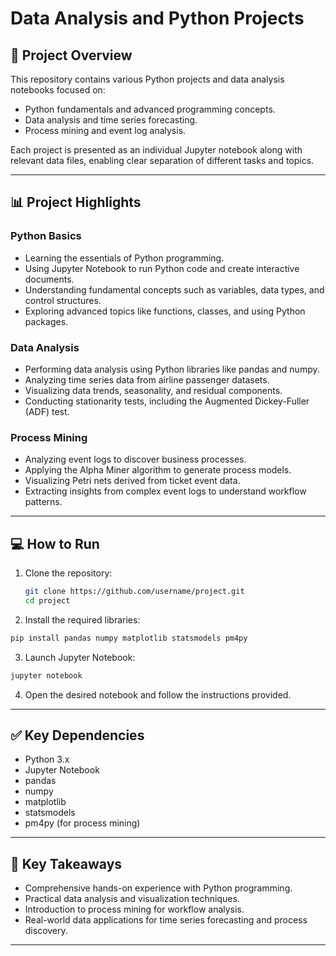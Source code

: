 # Data Analysis and Python Projects

## 🌟 Project Overview
This repository contains various Python projects and data analysis notebooks focused on:
- Python fundamentals and advanced programming concepts.
- Data analysis and time series forecasting.
- Process mining and event log analysis.

Each project is presented as an individual Jupyter notebook along with relevant data files, enabling clear separation of different tasks and topics.

---

## 📊 Project Highlights

### Python Basics
- Learning the essentials of Python programming.
- Using Jupyter Notebook to run Python code and create interactive documents.
- Understanding fundamental concepts such as variables, data types, and control structures.
- Exploring advanced topics like functions, classes, and using Python packages.

### Data Analysis
- Performing data analysis using Python libraries like pandas and numpy.
- Analyzing time series data from airline passenger datasets.
- Visualizing data trends, seasonality, and residual components.
- Conducting stationarity tests, including the Augmented Dickey-Fuller (ADF) test.

### Process Mining
- Analyzing event logs to discover business processes.
- Applying the Alpha Miner algorithm to generate process models.
- Visualizing Petri nets derived from ticket event data.
- Extracting insights from complex event logs to understand workflow patterns.

---

## 💻 How to Run
1. Clone the repository:
   ```bash
   git clone https://github.com/username/project.git
   cd project
   ```

2. Install the required libraries:
```bash
pip install pandas numpy matplotlib statsmodels pm4py
```

3. Launch Jupyter Notebook:
```bash
jupyter notebook
```

4. Open the desired notebook and follow the instructions provided.

---

## ✅ Key Dependencies
- Python 3.x
- Jupyter Notebook
- pandas
- numpy
- matplotlib
- statsmodels
- pm4py (for process mining)

---
## 🚀 Key Takeaways
- Comprehensive hands-on experience with Python programming.
- Practical data analysis and visualization techniques.
- Introduction to process mining for workflow analysis.
- Real-world data applications for time series forecasting and process discovery.

---